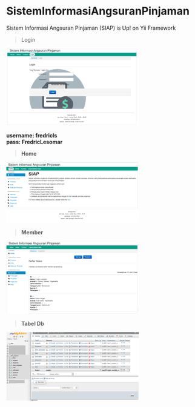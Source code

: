 # SistemInformasiAngsuranPinjaman
Sistem Informasi Angsuran Pinjaman (SIAP) is Up! on Yii Framework

> Login
  <img src="https://raw.githubusercontent.com/fredriclesomar/SistemInformasiAngsuranPinjaman/master/median/login.png" width="350" title="Tampilan Home">
</p>
<b>username: fredricls <br>
pass: FredricLesomar<b/><br>

  
> Home
  <img src="https://raw.githubusercontent.com/fredriclesomar/SistemInformasiAngsuranPinjaman/master/median/homes.png" width="350" title="Tampilan Home">
</p>


> Member
  <img src="https://raw.githubusercontent.com/fredriclesomar/SistemInformasiAngsuranPinjaman/master/median/member.png" width="350" title="Tampilan Home">
</p>


> Tabel Db
  <img src="https://raw.githubusercontent.com/fredriclesomar/SistemInformasiAngsuranPinjaman/master/median/tabel.png" width="350" title="Tampilan Home">
</p>


